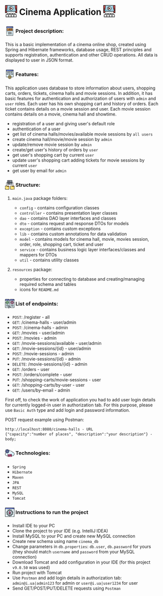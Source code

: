 # <span style="vertical-align: sub"><img src="src/main/resources/cinema.png"></span> Cinema Application <span style="vertical-align: sub"><img src="src/main/resources/cinema.png"></span>

### <span style="vertical-align: middle"><img src="src/main/resources/java.png"></span> Project description:

This is a basic implementation of a cinema online shop, created using Spring and Hibernate frameworks, database usage, REST principles and supports registration, authentication and other CRUD operations.
All data is displayed to user in JSON format.

### <span style="vertical-align: middle"><img src="src/main/resources/features.png"></span> Features:

This application uses database to store information about users, shopping carts, orders, tickets, cinema halls and movie sessions.
In addition, it has basic features for authentication and authorization of users with `admin` and `user` roles.
Each user has his own shopping cart and history of orders.
Each ticket contains details on a movie session and user.
Each movie session contains details on a movie, cinema hall and showtime.

- registration of a user and giving user's default role
- authentication of a user
- get list of cinema halls/movies/available movie sessions by `all users`
- create cinema hall/movie/movie session by `admin`
- update/remove movie session by `admin`
- create/get user's history of orders by `user`
- get user's shopping cart by current `user`
- update user's shopping cart adding tickets for movie sessions by current `user`
- get user by email for `admin`

### <span style="vertical-align: middle"><img src="src/main/resources/structure.png"></span> Structure:

1. `main.java` package folders:

    - `config` - contains configuration classes
    - `controller` - contains presentation layer classes
    - `dao` - contains DAO layer interfaces and classes
    - `dto` - contains request and response DTOs for models
    - `exception` - contains custom exceptions
    - `lib` - contains custom annotations for data validation
    - `model` - contains models for cinema hall, movie, movies session, order, role, shopping cart, ticket and user
    - `service` - contains business logic layer interfaces/classes and mappers for DTOs
    - `util` - contains utility classes

2. `resources` package:
    - properties for connecting to database and creating/managing required schema and tables
    - icons for `README.md`

### <span style="vertical-align: middle"><img src="src/main/resources/endpoints.png"></span> List of endpoints:

- `POST`: /register - all
- `GET`: /cinema-halls - user/admin
- `POST`: /cinema-halls - admin
- `GET`: /movies - user/admin
- `POST`: /movies - admin
- `GET`: /movie-sessions/available - user/admin
- `GET`: /movie-sessions/{id} - user/admin
- `POST`: /movie-sessions - admin
- `PUT`: /movie-sessions/{id} - admin
- `DELETE`: /movie-sessions/{id} - admin
- `GET`: /orders - user
- `POST`: /orders/complete - user
- `PUT`: /shopping-carts/movie-sessions - user
- `GET`: /shopping-carts/by-user - user
- `GET`: /users/by-email - admin

First off, to check the work of application you had to add user login details for currently logged-in user in authorization tab.
For this purpose, please use `Basic Auth` type and add login and password information.

POST request example using Postman:
```
http://localhost:8080/cinema-halls - URL
{"capacity":"number of places", "description":"your description"} - body;
```

### <span style="vertical-align: middle"><img src="src/main/resources/technologies.png"></span> Technologies:

- `Spring`
- `Hibernate`
- `Maven`
- `JPA`
- `REST`
- `MySQL`
- `Tomcat`

### <span style="vertical-align: middle"><img src="src/main/resources/run.png"></span> Instructions to run the project

- Install IDE to your PC
- Clone the project to your IDE (e.g. IntelliJ IDEA)
- Install MySQL to your PC and create new MySQL connection
- Create new schema using name `cinema_db`
- Change parameters in `db.properties`: `db.user`, `db.password` for yours (they should match `username` and `password` from your MySQL connection)
- Download Tomcat and add configuration in your IDE (for this project `v9.0.50` was used)
- Run project with Tomcat
- Use `Postman` and add login details in authorization tab: `admin@i.ua|admin123` for admin or `user@i.ua|user1234` for user
- Send GET/POST/PUT/DELETE requests using `Postman`
